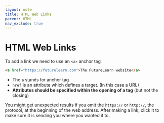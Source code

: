 ```yaml
---
layout: note
title: HTML Web Links
parent: HTML
nav_exclude: true
---
```


# HTML Web Links
To add a link we need to use an `<a>` anchor tag

```html
<a href="https://futurelearn.com">The FutureLearn website</a>
```
- The `a` stands for anchor tag
- `href` is an attribute which defines a target. (In this case a URL)
- **Attributes should be specified within the opening of a tag** (but not the closing)

You might get unexpected results if you omit the `https://` or `http://`, the protocol, at the beginning of the web address. After making a link, click it to make sure it is sending you where you wanted it to.